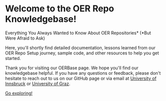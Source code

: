 # Welcome to the OER Repo Knowledgebase!

Everything You Always Wanted to Know About OER Repositories* (*But Were Afraid to Ask) 

Here, you'll shortly find detailed documentation, lessons learned from our OER Repo Setup journey, sample code, and other resources to help you get started.

Thank you for visiting our OERBase page. We hope you'll find our knowledgebase helpful. If you have any questions or feedback, please don't hesitate to reach out to us on our GitHub page or via email at [University of Innsbruck](mailto:oer@uibk.ac.at) or [University of Graz](mailto:oer@uni-graz.at).

[Go exploring!]([knowledgebase/knowledgebase](https://oerbase.github.io/knowledgebase)https://oerbase.github.io/knowledgebase) 
